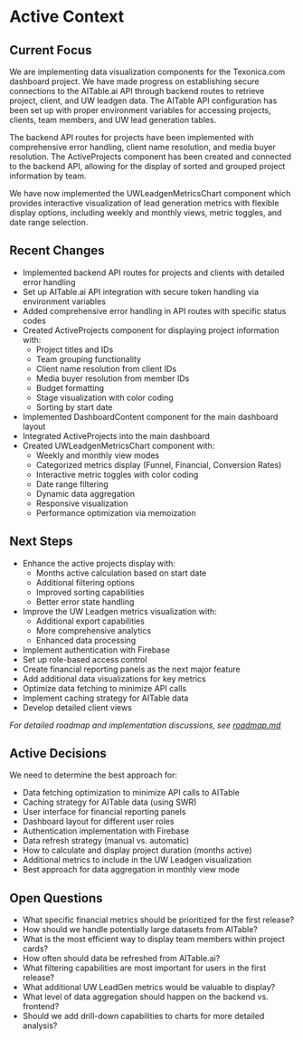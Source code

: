 # Active Context

## Current Focus
We are implementing data visualization components for the Texonica.com dashboard project. We have made progress on establishing secure connections to the AITable.ai API through backend routes to retrieve project, client, and UW leadgen data. The AITable API configuration has been set up with proper environment variables for accessing projects, clients, team members, and UW lead generation tables.

The backend API routes for projects have been implemented with comprehensive error handling, client name resolution, and media buyer resolution. The ActiveProjects component has been created and connected to the backend API, allowing for the display of sorted and grouped project information by team.

We have now implemented the UWLeadgenMetricsChart component which provides interactive visualization of lead generation metrics with flexible display options, including weekly and monthly views, metric toggles, and date range selection.

## Recent Changes
- Implemented backend API routes for projects and clients with detailed error handling
- Set up AITable.ai API integration with secure token handling via environment variables
- Added comprehensive error handling in API routes with specific status codes
- Created ActiveProjects component for displaying project information with:
  - Project titles and IDs
  - Team grouping functionality
  - Client name resolution from client IDs
  - Media buyer resolution from member IDs
  - Budget formatting
  - Stage visualization with color coding
  - Sorting by start date
- Implemented DashboardContent component for the main dashboard layout
- Integrated ActiveProjects into the main dashboard
- Created UWLeadgenMetricsChart component with:
  - Weekly and monthly view modes
  - Categorized metrics display (Funnel, Financial, Conversion Rates)
  - Interactive metric toggles with color coding
  - Date range filtering
  - Dynamic data aggregation
  - Responsive visualization
  - Performance optimization via memoization

## Next Steps
- Enhance the active projects display with:
  - Months active calculation based on start date
  - Additional filtering options
  - Improved sorting capabilities
  - Better error state handling
- Improve the UW Leadgen metrics visualization with:
  - Additional export capabilities
  - More comprehensive analytics
  - Enhanced data processing
- Implement authentication with Firebase
- Set up role-based access control
- Create financial reporting panels as the next major feature
- Add additional data visualizations for key metrics
- Optimize data fetching to minimize API calls
- Implement caching strategy for AITable data
- Develop detailed client views

*For detailed roadmap and implementation discussions, see [roadmap.md](roadmap.md)*

## Active Decisions
We need to determine the best approach for:
- Data fetching optimization to minimize API calls to AITable
- Caching strategy for AITable data (using SWR)
- User interface for financial reporting panels
- Dashboard layout for different user roles
- Authentication implementation with Firebase
- Data refresh strategy (manual vs. automatic)
- How to calculate and display project duration (months active)
- Additional metrics to include in the UW Leadgen visualization
- Best approach for data aggregation in monthly view mode

## Open Questions
- What specific financial metrics should be prioritized for the first release?
- How should we handle potentially large datasets from AITable?
- What is the most efficient way to display team members within project cards?
- How often should data be refreshed from AITable.ai?
- What filtering capabilities are most important for users in the first release?
- What additional UW LeadGen metrics would be valuable to display?
- What level of data aggregation should happen on the backend vs. frontend?
- Should we add drill-down capabilities to charts for more detailed analysis? 